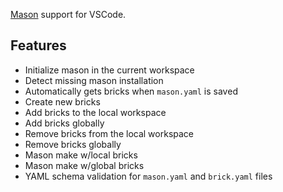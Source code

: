 [Mason][mason_link] support for VSCode.

## Features

- Initialize mason in the current workspace
- Detect missing mason installation
- Automatically gets bricks when `mason.yaml` is saved
- Create new bricks
- Add bricks to the local workspace
- Add bricks globally
- Remove bricks from the local workspace
- Remove bricks globally
- Mason make w/local bricks
- Mason make w/global bricks
- YAML schema validation for `mason.yaml` and `brick.yaml` files

[mason_link]: https://github.com/felangel/mason
